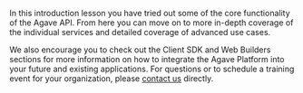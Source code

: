 In this introduction lesson you have tried out some of the core functionality of the Agave API. From here you can move on to more in-depth coverage of the individual services and detailed coverage of advanced use cases.

We also encourage you to check out the Client SDK and Web Builders sections for more information on how to integrate the Agave Platform into your future and existing applications. For questions or to schedule a training event for your organization, please <a href="/contact/" title="Contact Us">contact us</a> directly.